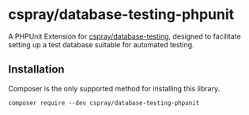 # cspray/database-testing-phpunit

A PHPUnit Extension for [cspray/database-testing](https://github.com/cspray/database-testing), designed to facilitate setting up a test database suitable for automated testing.

## Installation

Composer is the only supported method for installing this library.

```shell
composer require --dev cspray/database-testing-phpunit
```